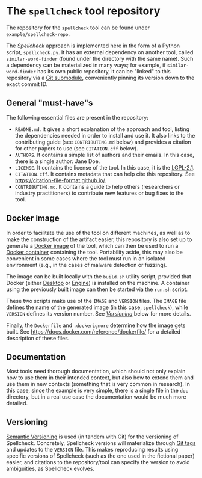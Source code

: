 # The `spellcheck` tool repository
The repository for the `spellcheck` tool can be found under `example/spellcheck-repo`.

The _Spellcheck_ approach is implemented here in the form of a Python script, `spellcheck.py`. It
has an external dependency on another tool, called `similar-word-finder` (found under the directory
with the same name). Such a dependency can be materialized in many ways; for example, if
`similar-word-finder` has its own public repository, it can be "linked" to this repository via a
[Git submodule](https://git-scm.com/book/en/v2/Git-Tools-Submodules), conveniently pinning its
version down to the exact commit ID.


## General "must-have"s
The following essential files are present in the repository:
- `README.md`. It gives a short explanation of the approach and tool, listing the dependencies
  needed in order to install and use it. It also links to the contributing guide (see
  `CONTRIBUTING.md` below) and provides a citation for other papers to use (see `CITATION.cff`
  below).
- `AUTHORS`. It contains a simple list of authors and their emails. In this case, there is a single
  author: Jane Doe.
- `LICENSE`. It contains the license of the tool. In this case, it is the
  [LGPL-2.1](https://opensource.org/license/lgpl-2-1).
- `CITATION.cff`. It contains metadata that can help cite this repository. See
  <https://citation-file-format.github.io/>.
- `CONTRIBUTING.md`. It contains a guide to help others (researchers or industry practitioners) to
  contribute new features or bug fixes to the tool.


## Docker image
In order to facilitate the use of the tool on different machines, as well as to make the
construction of the artifact easier, this repository is also set up to generate a [Docker
image](https://docs.docker.com/get-started/docker-concepts/the-basics/what-is-an-image/) of the
tool, which can then be used to run a [Docker
container](https://docs.docker.com/get-started/docker-concepts/the-basics/what-is-a-container/)
containing the tool. Portability aside, this may also be convenient in some cases where the tool
must run in an isolated environment (e.g., in the cases of malware detection or fuzzing).

The image can be built locally with the `build.sh` utility script, provided that Docker (either
[Desktop](https://docs.docker.com/desktop/) or [Engine](https://docs.docker.com/engine/)) is
installed on the machine. A container using the previously built image can then be started via the
`run.sh` script.

These two scripts make use of the `IMAGE` and `VERSION` files. The `IMAGE` file defines the name of
the generated image (in this case, `spellcheck`), while `VERSION` defines its version number. See
[_Versioning_](#versioning) below for more details.

Finally, the `Dockerfile` and `.dockerignore` determine how the image gets built. See
<https://docs.docker.com/reference/dockerfile/> for a detailed description of these files.


## Documentation
Most tools need thorough documentation, which should not only explain how to use them in their
intended context, but also how to extend them and use them in new contexts (something that is very
common in research). In this case, since the example is very simple, there is a single file in the
`doc` directory, but in a real use case the documentation would be much more detailed.


## Versioning
[Semantic Versioning](https://semver.org/) is used (in tandem with Git) for the versioning of
Spellcheck. Concretely, Spellcheck versions will materialize through [Git
tags](https://git-scm.com/book/en/v2/Git-Basics-Tagging) and updates to the `VERSION` file. This
makes reproducing results using specific versions of Spellcheck (such as the one used in the
fictional paper) easier, and citations to the repository/tool can specify the version to avoid
ambiguities, as Spellcheck evolves.
